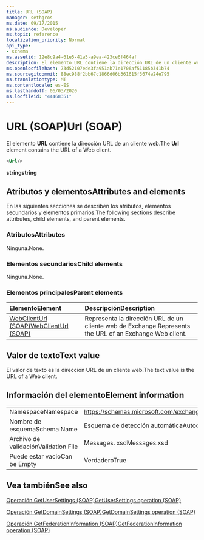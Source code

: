 ```yaml
---
title: URL (SOAP)
manager: sethgros
ms.date: 09/17/2015
ms.audience: Developer
ms.topic: reference
localization_priority: Normal
api_type:
- schema
ms.assetid: 12e8c9a4-61e5-41a5-a9ea-423ce6f464af
description: El elemento URL contiene la dirección URL de un cliente web.
ms.openlocfilehash: 73d52107ede3fa951ab71e1706af51185b341b74
ms.sourcegitcommit: 88ec988f2bb67c1866d06b361615f3674a24e795
ms.translationtype: MT
ms.contentlocale: es-ES
ms.lasthandoff: 06/03/2020
ms.locfileid: "44468351"
---
```

# <a name="url-soap"></a><span data-ttu-id="f1053-103">URL (SOAP)</span><span class="sxs-lookup"><span data-stu-id="f1053-103">Url (SOAP)</span></span>

<span data-ttu-id="f1053-104">El elemento **URL** contiene la dirección URL de un cliente web.</span><span class="sxs-lookup"><span data-stu-id="f1053-104">The **Url** element contains the URL of a Web client.</span></span> 
  
```XML
<Url/>
```

 <span data-ttu-id="f1053-105">**string**</span><span class="sxs-lookup"><span data-stu-id="f1053-105">**string**</span></span>
## <a name="attributes-and-elements"></a><span data-ttu-id="f1053-106">Atributos y elementos</span><span class="sxs-lookup"><span data-stu-id="f1053-106">Attributes and elements</span></span>

<span data-ttu-id="f1053-107">En las siguientes secciones se describen los atributos, elementos secundarios y elementos primarios.</span><span class="sxs-lookup"><span data-stu-id="f1053-107">The following sections describe attributes, child elements, and parent elements.</span></span>
  
### <a name="attributes"></a><span data-ttu-id="f1053-108">Atributos</span><span class="sxs-lookup"><span data-stu-id="f1053-108">Attributes</span></span>

<span data-ttu-id="f1053-109">Ninguna.</span><span class="sxs-lookup"><span data-stu-id="f1053-109">None.</span></span>
  
### <a name="child-elements"></a><span data-ttu-id="f1053-110">Elementos secundarios</span><span class="sxs-lookup"><span data-stu-id="f1053-110">Child elements</span></span>

<span data-ttu-id="f1053-111">Ninguna.</span><span class="sxs-lookup"><span data-stu-id="f1053-111">None.</span></span>
  
### <a name="parent-elements"></a><span data-ttu-id="f1053-112">Elementos principales</span><span class="sxs-lookup"><span data-stu-id="f1053-112">Parent elements</span></span>

|<span data-ttu-id="f1053-113">**Elemento**</span><span class="sxs-lookup"><span data-stu-id="f1053-113">**Element**</span></span>|<span data-ttu-id="f1053-114">**Descripción**</span><span class="sxs-lookup"><span data-stu-id="f1053-114">**Description**</span></span>|
|:-----|:-----|
|[<span data-ttu-id="f1053-115">WebClientUrl (SOAP)</span><span class="sxs-lookup"><span data-stu-id="f1053-115">WebClientUrl (SOAP)</span></span>](webclienturl-soap.md) <br/> |<span data-ttu-id="f1053-116">Representa la dirección URL de un cliente web de Exchange.</span><span class="sxs-lookup"><span data-stu-id="f1053-116">Represents the URL of an Exchange Web client.</span></span>  <br/> |
   
## <a name="text-value"></a><span data-ttu-id="f1053-117">Valor de texto</span><span class="sxs-lookup"><span data-stu-id="f1053-117">Text value</span></span>

<span data-ttu-id="f1053-118">El valor de texto es la dirección URL de un cliente web.</span><span class="sxs-lookup"><span data-stu-id="f1053-118">The text value is the URL of a Web client.</span></span>
  
## <a name="element-information"></a><span data-ttu-id="f1053-119">Información del elemento</span><span class="sxs-lookup"><span data-stu-id="f1053-119">Element information</span></span>

|||
|:-----|:-----|
|<span data-ttu-id="f1053-120">Namespace</span><span class="sxs-lookup"><span data-stu-id="f1053-120">Namespace</span></span>  <br/> |https://schemas.microsoft.com/exchange/2010/Autodiscover  <br/> |
|<span data-ttu-id="f1053-121">Nombre de esquema</span><span class="sxs-lookup"><span data-stu-id="f1053-121">Schema Name</span></span>  <br/> |<span data-ttu-id="f1053-122">Esquema de detección automática</span><span class="sxs-lookup"><span data-stu-id="f1053-122">Autodiscover schema</span></span>  <br/> |
|<span data-ttu-id="f1053-123">Archivo de validación</span><span class="sxs-lookup"><span data-stu-id="f1053-123">Validation File</span></span>  <br/> |<span data-ttu-id="f1053-124">Messages. xsd</span><span class="sxs-lookup"><span data-stu-id="f1053-124">Messages.xsd</span></span>  <br/> |
|<span data-ttu-id="f1053-125">Puede estar vacío</span><span class="sxs-lookup"><span data-stu-id="f1053-125">Can be Empty</span></span>  <br/> |<span data-ttu-id="f1053-126">Verdadero</span><span class="sxs-lookup"><span data-stu-id="f1053-126">True</span></span>  <br/> |
   
## <a name="see-also"></a><span data-ttu-id="f1053-127">Vea también</span><span class="sxs-lookup"><span data-stu-id="f1053-127">See also</span></span>



[<span data-ttu-id="f1053-128">Operación GetUserSettings (SOAP)</span><span class="sxs-lookup"><span data-stu-id="f1053-128">GetUserSettings operation (SOAP)</span></span>](getusersettings-operation-soap.md)
  
[<span data-ttu-id="f1053-129">Operación GetDomainSettings (SOAP)</span><span class="sxs-lookup"><span data-stu-id="f1053-129">GetDomainSettings operation (SOAP)</span></span>](getdomainsettings-operation-soap.md)
  
[<span data-ttu-id="f1053-130">Operación GetFederationInformation (SOAP)</span><span class="sxs-lookup"><span data-stu-id="f1053-130">GetFederationInformation operation (SOAP)</span></span>](getfederationinformation-operation-soap.md)


